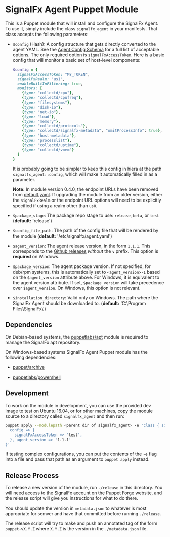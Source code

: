# SignalFx Agent Puppet Module

This is a Puppet module that will install and configure the SignalFx Agent.  To
use it, simply include the class `signalfx_agent` in your manifests.  That
class accepts the following parameters:

 - `$config` (Hash): A config structure that gets directly converted to the agent
    YAML.  See the [Agent Config
    Schema](https://github.com/signalfx/signalfx-agent/blob/master/docs/config-schema.md)
    for a full list of acceptable options.  The only required option is
    `signalFxAccessToken`.  Here is a basic config that will monitor a basic set of
    host-level components:

    ```ruby
    $config = {
      signalFxAccessToken: "MY_TOKEN",
      signalFxRealm: "us1",
      enableBuiltInFiltering: true,
      monitors: [
        {type: "collectd/cpu"},
        {type: "collectd/cpufreq"},
        {type: "filesystems"},
        {type: "disk-io"},
        {type: "net-io"},
        {type: "load"},
        {type: "memory"},
        {type: "collectd/protocols"},
        {type: "collectd/signalfx-metadata", "omitProcessInfo": true},
        {type: "host-metadata"},
        {type: "processlist"},
        {type: "collectd/uptime"},
        {type: "collectd/vmem"}
      ]
    }
    ```

	It is probably going to be simpler to keep this config in hiera at the path
	`signalfx_agent::config`, which will make it automatically filled in as a
	parameter.

    **Note:** In module version 0.4.0, the endpoint URLs have been removed from
    [default.yaml](./data/default.yaml). If upgrading the module from an older version,
    either the `signalFxRealm` or the endpoint URL options will need to be explicitly
    specified if using a realm other than `us0`.

 - `$package_stage`: The package repo stage to use: `release`, `beta`, or `test`
   (**default:** 'release')

 - `$config_file_path`: The path of the config file that will be rendered by the
   module (**default:** '/etc/signalfx/agent.yaml')

 - `$agent_version`: The agent release version, in the form `1.1.1`.  This
   corresponds to the [Github
   releases](https://github.com/signalfx/signalfx-agent/releases) _without_
   the `v` prefix. This option is **required** on Windows.

 - `$package_version`: The agent package version.  If not specified, for deb/rpm
   systems, this is automatically set to `<agent_version>-1` based on the
   `$agent_version` attribute above. For Windows, it is equivalent to the 
   agent version attribute. If set, `$package_version` will take precedence
   over `$agent_version`. On Windows, this option is not relevant.

 - `$installation_directory`: Valid only on Windows. The path where the SignalFx
   Agent should be downloaded to. (**default:** 'C:\\Program Files\\SignalFx\\')

## Dependencies

On Debian-based systems, the
[puppetlabs/apt](https://forge.puppet.com/puppetlabs/apt) module is required to
manage the SignalFx apt repository.

On Windows-based systems SignalFx Agent Puppet module has the following dependencies:

- [puppet/archive](https://forge.puppet.com/puppet/archive)

- [puppetlabs/powershell](https://forge.puppet.com/puppetlabs/powershell)

## Development

To work on the module in development, you can use the provided dev image to
test on Ubuntu 16.04, or for other machines, copy the module source to a
directory called `signalfx_agent` and then run:

```sh
puppet apply --modulepath <parent dir of signalfx_agent> -e 'class { signalfx_agent: 
  config => {
    signalFxAccessToken => 'test',
  }, agent_version => '1.1.1'
}'
```

If testing complex configurations, you can put the contents of the `-e` flag
into a file and pass that path as an argument to `puppet apply` instead.

## Release Process
To release a new version of the module, run `./release` in this directory.  You
will need access to the SignalFx account on the Puppet Forge website, and the
release script will give you instructions for what to do there.

You should update the version in `metadata.json` to whatever is most appropriate
for semver and have that committed before running `./release`.

The release script will try to make and push an annotated tag of the form
`puppet-vX.Y.Z` where `X.Y.Z` is the version in the `./metadata.json` file.
